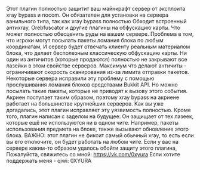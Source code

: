 Этот плагин полностью защитит ваш майнкрафт сервер от эксплоита xray bypass и nocom.
Он обязателен для установки на сервера ванильного типа, так как xray bypass полностью
Обходит встроенный антиxray, Orebfuscator и другие плагины на обфускацию карты.
Что может полностью обесценить руды на вашем сервере.
Проблема в том, что игроки могут посылать пакеты ломания блока по любым координатам,
И сервер будет отвечать клиенту реальным материалом блока, что делает бесполезным классическую обфускацию карты.
Ни один из античитов (которые продаются) полностью не закрывают все лазейки в этом свойстве серверов.
Максимум что делают античиты - ограничивают скорость сканирования из-за лимита отправки пакетов.
Некоторые сервера исправили эту проблему с помощью прослушивания ломания блоков средствами Bukkit API.
Но можно посылать такие пакеты, которые не приводят к вызову этого события.
Акриен поступает таким образом, поэтому xray bypass на акриене работает на большинстве крупнейших серверов.
Как вы уже догадались, этот плагин исправляет эту уязвимость полностью.
Кроме того, плагин написан с заделом на будущее:
Он защищает от тех лазеек, которые ещё не используются ни в одном чите.
Например, пакеты использования предмета на блоке, также вызывают обновление этого блока.
ВАЖНО: этот плагин не фиксит самый обычный xray, то есть если вы его отключите, он будет работать на любом чите.
Если у вас на сервере каким-то образом удалось обойти защиту этого плагина,
Пожалуйста, свяжитесь со мной: https://vk.com/0xyura
Если хотите поддержать меня - qiwi: 0XYURA
